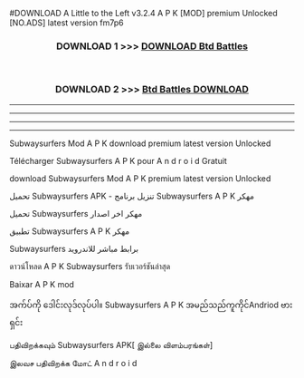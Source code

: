 #DOWNLOAD A Little to the Left v3.2.4 A P K [MOD] premium Unlocked [NO.ADS] latest version fm7p6 



<div align="center">

<h3>DOWNLOAD 1 >>> <a href="https://getmod1.web.app/?judule=Btd Battles">DOWNLOAD Btd Battles</a></h3><br>

<h3>DOWNLOAD 2 >>> <a href="https://getmod1.web.app/?judule=Btd Battles">Btd Battles DOWNLOAD </a></h3>

</div>


----------------------------------------------------------

----------------------------------------------------------

----------------------------------------------------------

----------------------------------------------------------


Subwaysurfers  Mod A P K download premium latest version Unlocked

Télécharger  Subwaysurfers  A P K pour A n d r o i d Gratuit

download Subwaysurfers  Mod A P K premium latest version Unlocked

تحميل Subwaysurfers  APK - تنزيل برنامج Subwaysurfers  A P K مهكر

تحميل Subwaysurfers  مهكر اخر اصدار

تطبيق Subwaysurfers  A P K مهكر

Subwaysurfers  برابط مباشر للاندرويد

ดาวน์โหลด A P K Subwaysurfers  รับเวอร์ชันล่าสุด

Baixar A P K mod

အက်ပ်ကို ဒေါင်းလုဒ်လုပ်ပါ။ Subwaysurfers  A P K အမည်သည်ကူကိုင်Andriod ဗားရှင်း

பதிவிறக்கவும் Subwaysurfers  APK[ இல்லை விளம்பரங்கள்] 
 
இலவச பதிவிறக்க மோட் A n d r o i d



